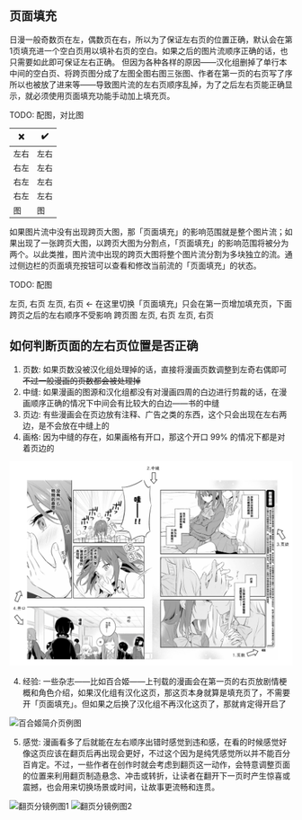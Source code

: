 ## 页面填充

日漫一般奇数页在左，偶数页在右，所以为了保证左右页的位置正确，默认会在第1页填充进一个空白页用以填补右页的空白。如果之后的图片流顺序正确的话，也只需要如此即可保证左右正确。
但因为各种各样的原因——汉化组删掉了单行本中间的空白页、将跨页图分成了左图全图右图三张图、作者在第一页的右页写了序所以也被放了进来等——导致图片流的左右页顺序乱掉，为了之后左右页能正确显示，就必须使用页面填充功能手动加上填充页。

TODO: 配图，对比图

| ❌ | ✔️ |
| ---- | ---- |
| 左右 | 左右 |
| 右左 | 左右 |
| 右左 | 左右 |
| 右左 | 左右 |
| 图 | 图 |

如果图片流中没有出现跨页大图，那「页面填充」的影响范围就是整个图片流；如果出现了一张跨页大图，以跨页大图为分割点，「页面填充」的影响范围将被分为两个。以此类推，图片流中出现的跨页大图将整个图片流分割为多块独立的流。通过侧边栏的页面填充按钮可以查看和修改当前流的「页面填充」的状态。

TODO: 配图

左页, 右页
左页, 右页 <- 在这里切换「页面填充」只会在第一页增加填充页，下面跨页之后的左右顺序不受影响
  跨页图
左页, 右页
左页, 右页

## 如何判断页面的左右页位置是否正确

1. 页数: 如果页数没被汉化组处理掉的话，直接将漫画页数调整到左奇右偶即可~~不过一般漫画的页数都会被处理掉~~
2. 中缝: 如果漫画的图源和汉化组都没有对漫画四周的白边进行剪裁的话，在漫画顺序正确的情况下中间会有比较大的白边——书的中缝
3. 页边: 有些漫画会在页边放有注释、广告之类的东西，这个只会出现在左右两边，是不会放在中缝上的
4. 画格: 因为中缝的存在，如果画格有开口，那这个开口 99% 的情况下都是对着页边的

![判断左右页位置例图](/images/判断左右页位置例图.png)

4. 经验: 一些杂志——比如百合姬——上刊载的漫画会在第一页的右页放剧情梗概和角色介绍，如果汉化组有汉化这页，那这页本身就算是填充页了，不需要开「页面填充」。但如果之后换了汉化组不再汉化这页了，那就肯定得开启了

![百合姬简介页例图](/images/百合姬简介页例图.png)

5. 感觉: 漫画看多了后就能在左右顺序出错时感觉到违和感，在看的时候感觉好像这页应该在翻页后再出现会更好，不过这个因为是纯凭感觉所以并不能百分百肯定。不过，一些作者在创作时就会考虑到翻页这一动作，会特意调整页面的位置来利用翻页制造悬念、冲击或转折，让读者在翻开下一页时产生惊喜或震撼，也会用来切换场景或时间，让故事更流畅和连贯。

![翻页分镜例图1](/images/翻页分镜例图1.png)
![翻页分镜例图2](/images/翻页分镜例图2.png)
